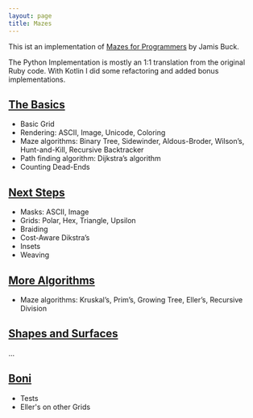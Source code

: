 ```yaml
---
layout: page
title: Mazes
---
```


This ist an implementation of [Mazes for Programmers](https://pragprog.com/titles/jbmaze/mazes-for-programmers/) by Jamis Buck.

The Python Implementation is mostly an 1:1 translation from the original Ruby code.
With Kotlin I did some refactoring and added bonus implementations. 

## [The Basics](the-basics.html)

- Basic Grid
- Rendering: ASCII, Image, Unicode, Coloring
- Maze algorithms: Binary Tree, Sidewinder, Aldous-Broder, Wilson’s, Hunt-and-Kill, Recursive Backtracker
- Path finding algorithm: Dijkstra’s algorithm
- Counting Dead-Ends

## [Next Steps](next-steps.html)

- Masks: ASCII, Image
- Grids: Polar, Hex, Triangle, Upsilon
- Braiding
- Cost-Aware Dikstra’s
- Insets
- Weaving

## [More Algorithms](more-algorithms.html)

- Maze algorithms: Kruskal’s, Prim’s, Growing Tree, Eller’s, Recursive Division

## [Shapes and Surfaces](shapes-and-surfaces.html)

...

## [Boni](boni.md)

- Tests
- Eller's on other Grids
